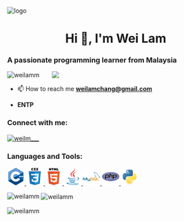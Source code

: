 ![logo](https://raw.githubusercontent.com/PolarBearGG/PolarBearGG/master/web-developer.gif)
<h1 align="center">Hi 👋, I'm Wei Lam</h1>
<h3 align="left">A passionate programming learner from Malaysia</h3>

<img align="right" width="400" src=https://miro.medium.com/v2/resize:fit:1358/1*73MsKF-NaWItVj4OtZ6kZQ.jpeg>
<p align="left"> <img src="https://komarev.com/ghpvc/?username=weilamm&label=Profile%20views&color=0e75b6&style=flat" alt="weilamm" /> </p>


- 📫 How to reach me **weilamchang@gmail.com**

-  **ENTP**

<h3 align="left">Connect with me:</h3>
<p align="left">
<a href="https://instagram.com/weilm___" target="blank"><img align="center" src="https://raw.githubusercontent.com/rahuldkjain/github-profile-readme-generator/master/src/images/icons/Social/instagram.svg" alt="weilm___" height="30" width="40" /></a>
</p>

<h3 align="left">Languages and Tools:</h3>
<p align="left"> <a href="https://www.w3schools.com/cpp/" target="_blank" rel="noreferrer"> <img src="https://raw.githubusercontent.com/devicons/devicon/master/icons/cplusplus/cplusplus-original.svg" alt="cplusplus" width="40" height="40"/> </a> <a href="https://www.w3schools.com/css/" target="_blank" rel="noreferrer"> <img src="https://raw.githubusercontent.com/devicons/devicon/master/icons/css3/css3-original-wordmark.svg" alt="css3" width="40" height="40"/> </a> <a href="https://www.w3.org/html/" target="_blank" rel="noreferrer"> <img src="https://raw.githubusercontent.com/devicons/devicon/master/icons/html5/html5-original-wordmark.svg" alt="html5" width="40" height="40"/> </a> <a href="https://www.java.com" target="_blank" rel="noreferrer"> <img src="https://raw.githubusercontent.com/devicons/devicon/master/icons/java/java-original.svg" alt="java" width="40" height="40"/> </a> <a href="https://www.mysql.com/" target="_blank" rel="noreferrer"> <img src="https://raw.githubusercontent.com/devicons/devicon/master/icons/mysql/mysql-original-wordmark.svg" alt="mysql" width="40" height="40"/> </a> <a href="https://www.php.net" target="_blank" rel="noreferrer"> <img src="https://raw.githubusercontent.com/devicons/devicon/master/icons/php/php-original.svg" alt="php" width="40" height="40"/> </a> <a href="https://www.python.org" target="_blank" rel="noreferrer"> <img src="https://raw.githubusercontent.com/devicons/devicon/master/icons/python/python-original.svg" alt="python" width="40" height="40"/> </a> </p>

<p><img align="left" src="https://github-readme-stats.vercel.app/api/top-langs?username=weilamm&show_icons=true&locale=en&layout=compact" alt="weilamm" /></p>

<p>&nbsp;<img align="center" src="https://github-readme-stats.vercel.app/api?username=weilamm&show_icons=true&locale=en" alt="weilamm" /></p>

<p><img align="center" src="https://github-readme-streak-stats.herokuapp.com/?user=weilamm&" alt="weilamm" /></p>
